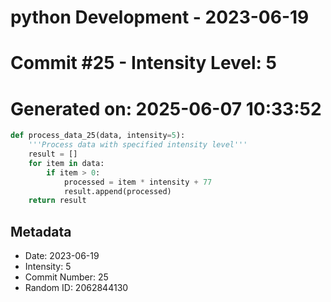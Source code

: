 ﻿# python Development - 2023-06-19
# Commit #25 - Intensity Level: 5
# Generated on: 2025-06-07 10:33:52
```python
def process_data_25(data, intensity=5):
    '''Process data with specified intensity level'''
    result = []
    for item in data:
        if item > 0:
            processed = item * intensity + 77
            result.append(processed)
    return result
```
## Metadata
- Date: 2023-06-19
- Intensity: 5
- Commit Number: 25
- Random ID: 2062844130
